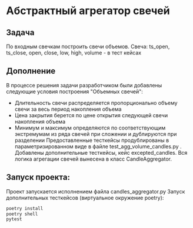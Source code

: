 # Абстрактный агрегатор свечей
## Задача
По входным свечкам построить свечи объемов.
Свеча: ts_open, ts_close, open, close, low, high, volume - в тест кейсах

## Дополнение
В процессе решения задачи разработчиком были добавлены следующие условия построения "Объемных свечей":
- Длительность свечи распределяется пропорционально объему свечи за весь период накопления объема
- Цена закрытия берется по цене открытия следующей свечи накопления объема
- Минимум и максимум определяются по соответствующим экстремумам из ряда свечей при сложении и дублируются при разделении
  Предоставленные тесткейсы продублированы в параметризированном виде в файле test_agg_volume_candles.py .
  Добавлены дополнительные тесткейсы, кейс excepted_candles.
  Вся логика агрегации свечей вынесена в класс CandleAggregator.
  
## Запуск проекта:
Проект запускается исполнением файла candles_aggregator.py
Запуск дополнительных тесткейсов (виртуальное окружение poetry):
```bash
poetry install
poetry shell
pytest
```